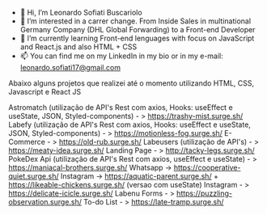 - 👋 Hi, I’m Leonardo Sofiati Buscariolo
- 👀 I’m interested in a carrer change. From Inside Sales in multinational Germany Company (DHL Global Forwarding) to a Front-end Developer
- 🌱 I’m currently learning Front-end lenguages with focus on JavaScript and React.js and also HTML + CSS
- 📫 You can find me on my LinkedIn in my bio or in my e-mail: leonardo.sofiati17@gmail.com

Abaixo alguns projetos que realizei até o momento utilizando HTML, CSS, Javascript e React JS

Astromatch (utilização de API's Rest com axios, Hooks: useEffect e useState, JSON, Styled-components) - > https://trashy-mist.surge.sh/
Labefy (utilização de API's Rest com axios,  Hooks: useEffect e useState, JSON, Styled-components) - > https://motionless-fog.surge.sh/
E-Commerce - > https://old-rub.surge.sh/
Labeusers (utilização de API's) - > https://meaty-idea.surge.sh/
Landing Page - > http://tacky-legs.surge.sh/
PokeDex Api (utilização de API's Rest com axios, useEffect e useState) - > https://maniacal-brothers.surge.sh/
Whatsapp -> https://cooperative-quiet.surge.sh/
Instagram -> https://aquatic-parent.surge.sh/ + https://likeable-chickens.surge.sh/ (versao com useState)
Instagram - > https://delicate-icicle.surge.sh/
Labenu Forms - > https://puzzling-observation.surge.sh/
To-do List - > https://late-tramp.surge.sh/


